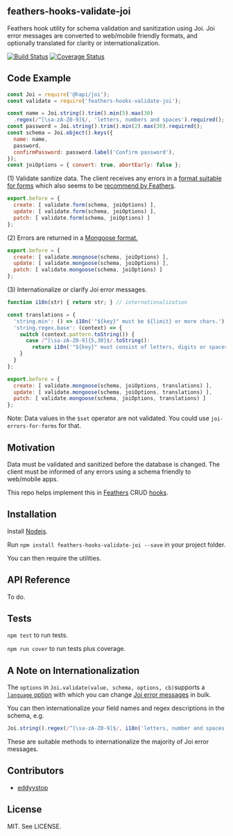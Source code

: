 ## feathers-hooks-validate-joi
Feathers hook utility for schema validation and sanitization using Joi.
Joi error messages are converted to web/mobile friendly formats,
and optionally translated for clarity or internationalization.

[![Build Status](https://travis-ci.org/eddyystop/feathers-hooks-validate-joi.svg?branch=master)](https://travis-ci.org/eddyystop/feathers-hooks-validate-joi)
[![Coverage Status](https://coveralls.io/repos/github/eddyystop/feathers-hooks-validate-joi/badge.svg?branch=master)](https://coveralls.io/github/eddyystop/feathers-hooks-validate-joi?branch=master)

## Code Example

```javascript
const Joi = require('@hapi/joi');
const validate = require('feathers-hooks-validate-joi');

const name = Joi.string().trim().min(5).max(30)
  .regex(/^[\sa-zA-Z0-9]$/, 'letters, numbers and spaces').required();
const password = Joi.string().trim().min(2).max(30).required();
const schema = Joi.object().keys({
  name: name,
  password,
  confirmPassword: password.label('Confirm password'),
});
const joiOptions = { convert: true, abortEarly: false };
```

(1) Validate sanitize data. The client receives any errors in a 
[format suitable for forms](https://github.com/eddyystop/joi-errors-for-forms#code-examples)
which also seems to be
[recommend by Feathers](http://docs.feathersjs.com/middleware/error-handling.html#featherserror-api).

```javascript
export.before = {
  create: [ validate.form(schema, joiOptions) ],
  update: [ validate.form(schema, joiOptions) ],
  patch: [ validate.form(schema, joiOptions) ]
};

```

(2) Errors are returned in a 
    [Mongoose format.](https://github.com/eddyystop/joi-errors-for-forms#code-examples)

```javascript
export.before = {
  create: [ validate.mongoose(schema, joiOptions) ],
  update: [ validate.mongoose(schema, joiOptions) ],
  patch: [ validate.mongoose(schema, joiOptions) ]
};
```

(3) Internationalize or clarify Joi error messages.

```javascript
function i18n(str) { return str; } // internationalization

const translations = {
  'string.min': () => i18n('"${key}" must be ${limit} or more chars.'),
  'string.regex.base': (context) => {
    switch (context.pattern.toString()) {
      case /^[\sa-zA-Z0-9]{5,30}$/.toString():
        return i18n('"${key}" must consist of letters, digits or spaces.');
    }
  }
};

export.before = {
  create: [ validate.mongoose(schema, joiOptions, translations) ],
  update: [ validate.mongoose(schema, joiOptions, translations) ],
  patch: [ validate.mongoose(schema, joiOptions, translations) ]
};
```

Note: Data values in the `$set` operator are not validated.
You could use `joi-errors-for-forms` for that. 

## Motivation

Data must be validated and sanitized before the database is changed.
The client must be informed of any errors using a schema friendly to web/mobile apps.

This repo helps implement this in [Feathers](http://feathersjs.com/) CRUD
[hooks](http://docs.feathersjs.com/hooks/readme.html).

## Installation

Install [Nodejs](https://nodejs.org/en/).

Run `npm install feathers-hooks-validate-joi --save` in your project folder.

You can then require the utilities.

## API Reference

To do.

## Tests

`npm test` to run tests.

`npm run cover` to run tests plus coverage.

## A Note on Internationalization

The `options` in `Joi.validate(value, schema, options, cb)`supports a
[`language` option](https://github.com/hapijs/joi/blob/v9.0.0/API.md#validatevalue-schema-options-callback)
with which you can change
[Joi error messages](https://github.com/hapijs/joi/blob/v9.0.0/lib/language.js)
in bulk.

You can then internationalize your field names and regex descriptions in the schema, e.g.

```javascript
Joi.string().regex(/^[\sa-zA-Z0-9]$/, i18n('letters, number and spaces')).label(i18n('Confirm password'))
```

These are suitable methods to internationalize the majority of Joi error messages.

## Contributors

- [eddyystop](https://github.com/eddyystop)

## License

MIT. See LICENSE.